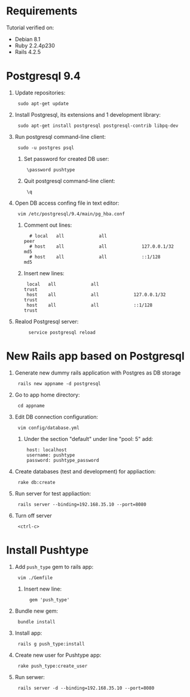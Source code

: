 # Requirements
Tutorial verified on:
* Debian 8.1
* Ruby 2.2.4p230
* Rails 4.2.5

# Postgresql 9.4
1. Update repositories:

        sudo apt-get update
2. Install Postgresql, its extensions and 1 development library: 

        sudo apt-get install postgresql postgresql-contrib libpq-dev
3. Run postgresql command-line client: 

        sudo -u postgres psql
    1. Set password for created DB user: 
    
            \password pushtype
    2. Quit postgresql command-line client:
    
            \q
4. Open DB access confing file in text editor: 

        vim /etc/postgresql/9.4/main/pg_hba.conf
   1. Comment out lines:
  
            # local   all             all                                     peer
            # host    all             all             127.0.0.1/32            md5
            # host    all             all             ::1/128                 md5
    2. Insert new lines:

            local   all             all                                     trust
            host    all             all             127.0.0.1/32            trust
            host    all             all             ::1/128                 trust
5. Realod Postgresql server:

            service postgresql reload

# New Rails app based on Postgresql
1. Generate new dummy rails application with Postgres as DB storage

        rails new appname -d postgresql
2. Go to app home directory:

        cd appname
3. Edit DB connection configuration:

        vim config/database.yml
    1. Under the section "default" under line "pool: 5" add:
    
            host: localhost
            username: pushtype
            password: pushtype_password
4. Create databases (test and development) for appliaction:
        
        rake db:create
5. Run server for test appliaction:

        rails server --binding=192.168.35.10 --port=8080
6. Turn off server

        <ctrl-c>

# Install Pushtype
1. Add ``push_type`` gem to rails app:
        
        vim ./Gemfile
   1. Insert new line:

            gem 'push_type'
2. Bundle new gem:

        bundle install
3. Install app:

        rails g push_type:install
4. Create new user for Pushtype app:

        rake push_type:create_user
5. Run serwer:

        rails server -d --binding=192.168.35.10 --port=8080